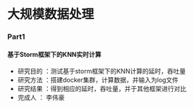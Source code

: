 # 大规模数据处理

### Part1
#### 基于Storm框架下的KNN实时计算
  * 研究目的 ：测试基于storm框架下的KNN计算的延时，吞吐量
  * 研究方法 ：搭建docker集群，计算数据，并输入为log文件
  * 研究结果 ：得到相应的延时，吞吐量，并于其他框架进行对比
  * 完成人 ： 李伟豪

  
  
